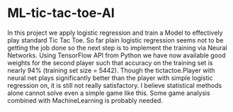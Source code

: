 # ML-tic-tac-toe-AI
In this project we apply logistic regression and train a Model to effectively play standard Tic Tac Toe. So far plain logistic regression
seems not to be getting the job done so the next step is to implement the training via Neural Networks.
Using TensorFlow API from Python we have now available good weights for the second player such that accuracy on the training set
is nearly 94% (training set size = 5442). Though the tictactoe.Player with neural net plays significantly better than the player with
simple logistic regression on, it is still not really satisfactory. I believe statistical methods alone cannot solve even a simple game like
this. Some game analysis combined with MachineLearning is probably needed.